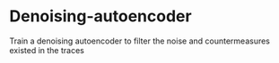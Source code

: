 # Denoising-autoencoder
Train a denoising autoencoder to filter the noise and countermeasures existed in the traces
